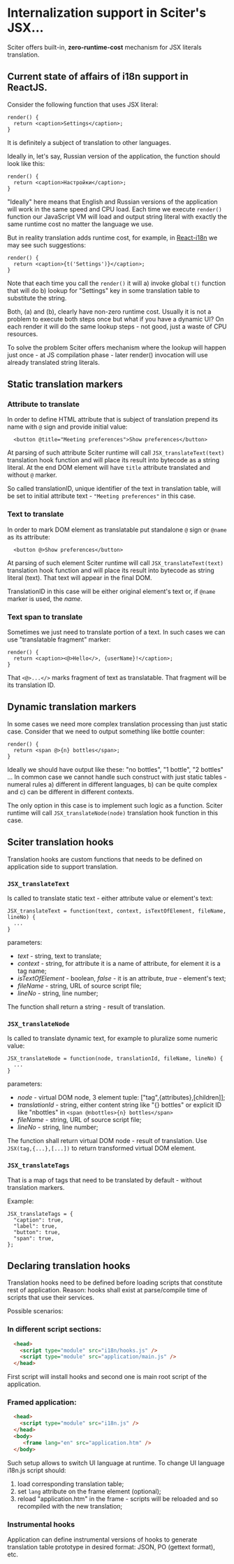 # Internalization support in Sciter's JSX...

Sciter offers built-in, **zero-runtime-cost** mechanism for JSX literals translation.  

## Current state of affairs of i18n support in ReactJS.

Consider the following function that uses JSX literal:
```JS
render() {
  return <caption>Settings</caption>;
}
```
It is definitely a subject of translation to other languages. 

Ideally in, let's say, Russian version of the application, the function should look like this:

```JS
render() {
  return <caption>Настройки</caption>;
}
```

"Ideally" here means that English and Russian versions of the application will work in the same speed and CPU load. Each time we execute `render()` function our JavaScript VM will load and output string literal with exactly the same runtime cost no matter the language we use.

But in reality translation adds runtime cost, for example, in [React-i18n](https://react.i18next.com/) we may see such suggestions:

```JS
render() {
  return <caption>{t('Settings')}</caption>;
}
```
Note that each time you call the `render()` it will a) invoke global `t()` function that will do b) lookup for "Settings" key in some translation table to substitute the string. 

Both, (a) and (b), clearly have non-zero runtime cost. Usually it is not a problem to execute both steps once but what if you have a dynamic UI? On each render it will do the same lookup steps - not good, just a waste of CPU resources.

To solve the problem Sciter offers mechanism where the lookup will happen just once - at JS compilation phase - later render() invocation will use already translated string literals.

## Static translation markers

### Attribute to translate

In order to define HTML attribute that is subject of translation prepend its name with `@` sign and provide initial value:

```JS
  <button @title="Meeting preferences">Show preferences</button>
```
At parsing of such attribute Sciter runtime will call `JSX_translateText(text)` translation hook function and 
will place its result into bytecode as a string literal. At the end DOM element will have `title` attribute translated and without `@` marker.

So called translationID, unique identifier of the text in translation table, will be set to initial attribute text - `"Meeting preferences"` in this case.

### Text to translate

In order to mark DOM element as translatable put standalone `@` sign or `@name` as its attribute:

```JS
  <button @>Show preferences</button>
```
At parsing of such element Sciter runtime will call `JSX_translateText(text)` translation hook function and 
will place its result into bytecode as string literal (text). That text will appear in the final DOM.

TranslationID in this case will be either original element's text or, if `@name` marker is used, the _name_.

### Text span to translate

Sometimes we just need to translate portion of a text. In such cases we can use "translatable fragment" marker:

```JS
render() {
  return <caption><@>Hello</>, {userName}!</caption>;
}
```
That `<@>...</>` marks fragment of text as translatable. That fragment will be its translation ID.


## Dynamic translation markers

In some cases we need more complex translation processing than just static case. Consider that we need to output something like bottle counter:

```JS
render() {
  return <span @>{n} bottles</span>;
}
```

Ideally we should have output like these: "no bottles", "1 bottle", "2 bottles" ...
In common case we cannot handle such construct with just static tables - numeral rules a) different in different languages, b) can be quite complex and c) can be different in different contexts.

The only option in this case is to implement such logic as a function. Sciter runtime will call `JSX_translateNode(node)` translation hook function in this case.


## Sciter translation hooks

Translation hooks are custom functions that needs to be defined on application side to support translation.  

### `JSX_translateText`

Is called to translate static text - either attribute value or element's text:  

```JS
JSX_translateText = function(text, context, isTextOfElement, fileName, lineNo) {
  ...
}
```
parameters:

* _text_ - string, text to translate;
* _context_ - string, for attribute it is a name of attribute, for element it is a tag name;
* _isTextOfElement_ - boolean, _false_ - it is an attribute,  _true_ - element's text;
* _fileName_ - string, URL of source script file;
* _lineNo_ - string, line number;

The function shall return a string - result of translation.


### `JSX_translateNode`

Is called to translate dynamic text, for example to pluralize some numeric value:  

```JS
JSX_translateNode = function(node, translationId, fileName, lineNo) {
  ...
}
```
parameters:

* _node_ - virtual DOM node, 3 element tuple: ["tag",{attributes},[children]];
* _translationId_ - string, either content string like "{} bottles" or explicit ID like "nbottles" in `<span @nbottles>{n} bottles</span>` 
* _fileName_ - string, URL of source script file;
* _lineNo_ - string, line number;

The function shall return virtual DOM node - result of translation. Use `JSX(tag,{...},[...])` to return transformed virtual DOM element.


### `JSX_translateTags`

That is a map of tags that need to be translated by default - without translation markers.

Example:
``` JS
JSX_translateTags = {
  "caption": true,
  "label": true,
  "button": true,
  "span": true,
};
```

## Declaring translation hooks

Translation hooks need to be defined before loading scripts that constitute rest of application. Reason: hooks shall exist at parse/compile time of scripts that use their services.  

Possible scenarios:

### In different script sections:

```HTML
  <head>
    <script type="module" src="i18n/hooks.js" /> 
    <script type="module" src="application/main.js" /> 
  </head>
```
First script will install hooks and second one is main root script of the application.

### Framed application:

```HTML
  <head>
    <script type="module" src="i18n.js" /> 
  </head>
  <body> 
     <frame lang="en" src="application.htm" />
  </body>
```

Such setup allows to switch UI language at runtime. To change UI language i18n.js script should:

1. load corresponding translation table;  
2. set `lang` attribute on the frame element (optional);  
3. reload "application.htm" in the frame - scripts will be reloaded and so recompiled with the new translation;


### Instrumental hooks

Application can define instrumental versions of hooks to generate translation table prototype in desired format: JSON, PO (gettext format), etc.





